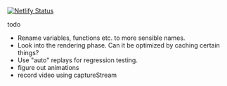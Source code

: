 [![Netlify Status](https://api.netlify.com/api/v1/badges/8f63feb0-0918-4e31-9863-ce8de3af8bb1/deploy-status)](https://app.netlify.com/sites/condescending-benz-a2cfa8/deploys)

todo
* Rename variables, functions etc. to more sensible names.
* Look into the rendering phase. Can it be optimized by caching certain things?
* Use "auto" replays for regression testing.
* figure out animations
* record video using captureStream

